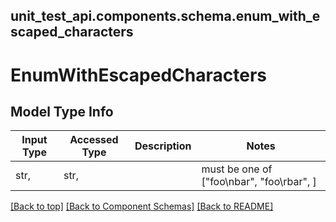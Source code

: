 <a name="top"></a>
## unit_test_api.components.schema.enum_with_escaped_characters
# EnumWithEscapedCharacters

## Model Type Info
Input Type | Accessed Type | Description | Notes
------------ | ------------- | ------------- | -------------
str,  | str,  |  | must be one of ["foo\nbar", "foo\rbar", ]

[[Back to top]](#top) [[Back to Component Schemas]](../../../README.md#Component-Schemas) [[Back to README]](../../../README.md)